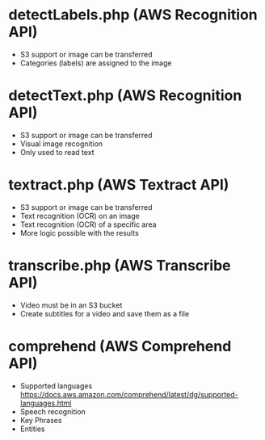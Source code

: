 # detectLabels.php (AWS Recognition API)

- S3 support or image can be transferred
- Categories (labels) are assigned to the image

# detectText.php (AWS Recognition API)

- S3 support or image can be transferred
- Visual image recognition
- Only used to read text

# textract.php (AWS Textract API)

- S3 support or image can be transferred
- Text recognition (OCR) on an image
- Text recognition (OCR) of a specific area
- More logic possible with the results

# transcribe.php (AWS Transcribe API)

- Video must be in an S3 bucket
- Create subtitles for a video and save them as a file

# comprehend (AWS Comprehend API)

- Supported languages https://docs.aws.amazon.com/comprehend/latest/dg/supported-languages.html
- Speech recognition
- Key Phrases
- Entities
